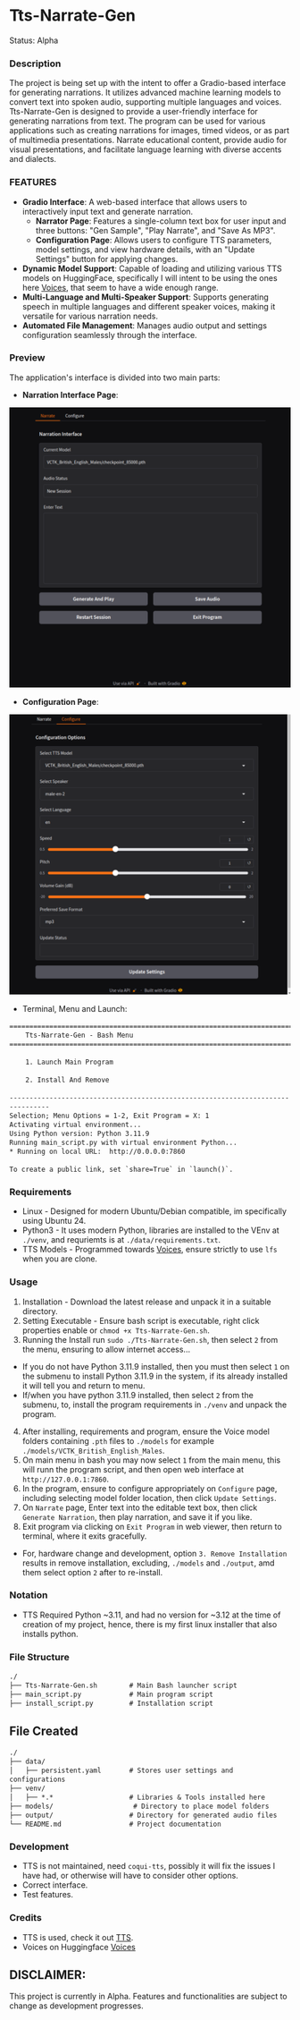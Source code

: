 # Tts-Narrate-Gen
Status: Alpha

### Description
The project is being set up with the intent to offer a Gradio-based interface for generating narrations. It utilizes advanced machine learning models to convert text into spoken audio, supporting multiple languages and voices. Tts-Narrate-Gen is designed to provide a user-friendly interface for generating narrations from text. The program can be used for various applications such as creating narrations for images, timed videos, or as part of multimedia presentations. Narrate educational content, provide audio for visual presentations, and facilitate language learning with diverse accents and dialects.

### FEATURES
- **Gradio Interface**: A web-based interface that allows users to interactively input text and generate narration.
  - **Narrator Page**: Features a single-column text box for user input and three buttons: "Gen Sample", "Play Narrate", and "Save As MP3".
  - **Configuration Page**: Allows users to configure TTS parameters, model settings, and view hardware details, with an "Update Settings" button for applying changes.
- **Dynamic Model Support**: Capable of loading and utilizing various TTS models on HuggingFace, specifically I will intent to be using the ones here [Voices](https://huggingface.co/voices), that seem to have a wide enough range.
- **Multi-Language and Multi-Speaker Support**: Supports generating speech in multiple languages and different speaker voices, making it versatile for various narration needs.
- **Automated File Management**: Manages audio output and settings configuration seamlessly through the interface.

### Preview
The application's interface is divided into two main parts:
- **Narration Interface Page**:

![Narration Interface](media/narrate.png)

- **Configuration Page**:

![Configuration Interface](media/configure_page.png)

- Terminal, Menu and Launch:
```
================================================================================
    Tts-Narrate-Gen - Bash Menu
================================================================================

    1. Launch Main Program

    2. Install And Remove

--------------------------------------------------------------------------------
Selection; Menu Options = 1-2, Exit Program = X: 1
Activating virtual environment...
Using Python version: Python 3.11.9
Running main_script.py with virtual environment Python...
* Running on local URL:  http://0.0.0.0:7860

To create a public link, set `share=True` in `launch()`.
```

### Requirements
- Linux - Designed for modern Ubuntu/Debian compatible, im specifically using Ubuntu 24.
- Python3 - It uses modern Python, libraries are installed to the VEnv at `./venv`, and requriemts is at `./data/requirements.txt`.
- TTS Models - Programmed towards [Voices](https://huggingface.co/voices), ensure strictly to use `lfs` when you are clone. 

### Usage
1. Installation - Download the latest release and unpack it in a suitable directory.
2. Setting Executable - Ensure bash script is executable, right click properties enable or `chmod +x Tts-Narrate-Gen.sh`.
3. Running the Install run `sudo ./Tts-Narrate-Gen.sh`, then select `2` from the menu, ensuring to allow internet access...
- If you do not have Python 3.11.9 installed, then you must then select `1` on the submenu to install Python 3.11.9 in the system, if its already installed it will tell you and return to menu. 
- If/when you have python 3.11.9 installed, then select `2` from the submenu, to, install the program requirements in `./venv` and unpack the program.
4. After installing, requirements and program, ensure the Voice model folders containing `.pth` files to `./models` for example `./models/VCTK_British_English_Males`. 
5. On main menu in bash you may now select `1` from the main menu, this will runn the program script, and then open web interface at `http://127.0.0.1:7860`.
4. In the program, ensure to configure appropriately on `Configure` page, including selecting model folder location, then click `Update Settings`.
5. On `Narrate` page, Enter text into the editable text box, then click `Generate Narration`, then play narration, and save it if you like. 
5. Exit program via clicking on `Exit Program` in web viewer, then return to terminal, where it exits gracefully.
- For, hardware change and development, option `3. Remove Installation` results in remove installation, excluding, `./models` and `./output`, amd them select option `2` after to re-install.  

### Notation
- TTS Required Python ~3.11, and had no version for ~3.12 at the time of creation of my project, hence, there is my first linux installer that also installs python.

### File Structure
```
./
├── Tts-Narrate-Gen.sh        # Main Bash launcher script
├── main_script.py            # Main program script
├── install_script.py         # Installation script
```

## File Created
```
./
├── data/
│   ├── persistent.yaml       # Stores user settings and configurations
├── venv/
│   ├── *.*                   # Libraries & Tools installed here
├── models/                    # Directory to place model folders
├── output/                   # Directory for generated audio files
└── README.md                 # Project documentation
```

### Development
- TTS is not maintained, need `coqui-tts`, possibly it will fix the issues I have had, or otherwise will have to consider other options.
- Correct interface.
- Test features.

### Credits
- TTS is used, check it out [TTS](https://github.com/coqui-ai/TTS).
- Voices on Huggingface [Voices](https://huggingface.co/voices) 

## DISCLAIMER:
This project is currently in Alpha. Features and functionalities are subject to change as development progresses.
